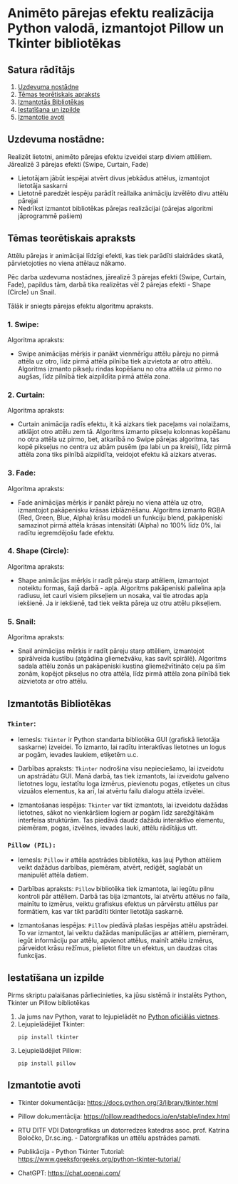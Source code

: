 # Animēto pārejas efektu realizācija Python valodā, izmantojot Pillow un Tkinter bibliotēkas

## Satura rādītājs

1. [Uzdevuma nostādne](#uzdevuma-nostādne)
2. [Tēmas teorētiskais apraksts](#tēmas-teorētiskais-apraksts)
3. [Izmantotās Bibliotēkas](#izmantotās-bibliotēkas)
4. [Iestatīšana un izpilde](#iestatīšana-un-izpilde)
5. [Izmantotie avoti](#izmantotie-avoti)

   
## Uzdevuma nostādne:
Realizēt lietotni, animēto pārejas efektu izveidei starp diviem attēliem.   
Jārealizē 3 pārejas efekti (Swipe, Curtain, Fade)

- Lietotājam jābūt iespējai atvērt divus jebkādus attēlus, izmantojot lietotāja saskarni
- Lietotnē paredzēt iespēju parādīt reāllaika animāciju izvēlēto divu attēlu pārejai
- Nedrīkst izmantot bibliotēkas pārejas realizācijai (pārejas algoritmi jāprogrammē pašiem) 


## Tēmas teorētiskais apraksts

Attēlu pārejas ir animācijai līdzīgi efekti, kas tiek parādīti slaidrādes skatā, pārvietojoties no viena attēlauz nākamo.

Pēc darba uzdevuma nostādnes, jārealizē 3 pārejas efekti (Swipe, Curtain, Fade), papildus tām, darbā tika realizētas vēl 2 pārejas efekti - Shape (Circle) un Snail.

Tālāk ir sniegts pārejas efektu algoritmu apraksts.
   
### 1. Swipe:   
Algoritma apraksts:   
- Swipe animācijas mērķis ir panākt vienmērīgu attēlu pāreju no pirmā attēla uz otro, līdz pirmā attēla pilnība tiek aizvietota ar otro attēlu. Algoritms izmanto pikseļu rindas kopēšanu no otra attēla uz pirmo no augšas, līdz pilnībā tiek aizpildīta pirmā attēla zona.   


### 2. Curtain:   
Algoritma apraksts:   
- Curtain animācija radīs efektu, it kā aizkars tiek paceļams vai nolaižams, atklājot otro attēlu zem tā. Algoritms izmanto pikseļu kolonnas kopēšanu no otra attēla uz pirmo, bet, atkarībā no Swipe pārejas algoritma, tas kopē pikseļus no centra uz abām pusēm (pa labi un pa kreisi), līdz pirmā attēla zona tiks pilnībā aizpildīta, veidojot efektu kā aizkars atveras.   


### 3. Fade:   
Algoritma apraksts:   
- Fade animācijas mērķis ir panākt pāreju no viena attēla uz otro, izmantojot pakāpenisku krāsas izblāznēšanu. Algoritms izmanto RGBA (Red, Green, Blue, Alpha) krāsu modeli un funkciju blend, pakāpeniski samazinot pirmā attēla krāsas intensitāti (Alpha) no 100% līdz 0%, lai radītu iegremdējošu fade efektu.   


### 4. Shape (Circle):   
Algoritma apraksts:   
- Shape animācijas mērķis ir radīt pāreju starp attēliem, izmantojot noteiktu formas, šajā darbā - apļa. Algoritms pakāpeniski palielina apļa radiusu, iet cauri visiem pikseļiem un nosaka, vai tie atrodas apļa iekšienē. Ja ir iekšienē, tad tiek veikta pāreja uz otru attēlu pikseļiem.   


### 5. Snail:   
Algoritma apraksts:  
- Snail animācijas mērķis ir radīt pāreju starp attēliem, izmantojot spirālveida kustību (atgādina gliemežvāku, kas savīt spirālē). Algoritms sadala attēlu zonās un pakāpeniski kustina gliemežvītināto ceļu pa šīm zonām, kopējot pikseļus no otra attēla, līdz pirmā attēla zona pilnībā tiek aizvietota ar otro attēlu.   

    
## Izmantotās Bibliotēkas

### `Tkinter`:

- Iemesls: `Tkinter` ir Python standarta bibliotēka GUI (grafiskā lietotāja saskarne) izveidei. To izmanto, lai radītu interaktīvas lietotnes un logus ar pogām, ievades laukiem, etiķetēm u.c.

- Darbības apraksts: `Tkinter` nodrošina visu nepieciešamo, lai izveidotu un apstrādātu GUI. Manā darbā, tas tiek izmantots, lai izveidotu galveno lietotnes logu, iestatītu loga izmērus, pievienotu pogas, etiķetes un citus vizuālos elementus, ka arī, lai atvērtu failu dialogu attēla izvēlei.

- Izmantošanas iespējas: `Tkinter` var tikt izmantots, lai izveidotu dažādas lietotnes, sākot no vienkāršiem logiem ar pogām līdz sarežģītākām interfeisa struktūrām. Tas piedāvā daudz dažādu interaktīvo elementu, piemēram, pogas, izvēlnes, ievades lauki, attēlu rādītājus utt. 

### `Pillow (PIL):`

- Iemesls: `Pillow` ir attēla apstrādes bibliotēka, kas ļauj Python attēliem veikt dažādus darbības, piemēram, atvērt, rediģēt, saglabāt un manipulēt attēla datiem.

- Darbības apraksts: `Pillow` bibliotēka tiek izmantota, lai iegūtu pilnu kontroli pār attēliem. Darbā tas bija izmantots, lai atvērtu attēlus no faila, mainītu to izmērus, veiktu grafiskus efektus un pārvērstu attēlus par formātiem, kas var tikt parādīti tkinter lietotāja saskarnē.

- Izmantošanas iespējas: `Pillow` piedāvā plašas iespējas attēlu apstrādei. To var izmantot, lai veiktu dažādas manipulācijas ar attēliem, piemēram, iegūt informāciju par attēlu, apvienot attēlus, mainīt attēlu izmērus, pārveidot krāsu režīmus, pielietot filtre un efektus, un daudzas citas funkcijas.
    
## Iestatīšana un izpilde

Pirms skriptu palaišanas pārliecinieties, ka jūsu sistēmā ir instalēts Python, Tkinter un Pillow bibliotēkas
1. Ja jums nav Python, varat to lejupielādēt no [Python oficiālās vietnes](https://www.python.org/downloads/).
2. Lejupielādējiet Tkinter:
   ```
   pip install tkinter
   ```
2. Lejupielādējiet Pillow:
   ```
   pip install pillow
   ```

   
## Izmantotie avoti

- Tkinter dokumentācija: https://docs.python.org/3/library/tkinter.html

- Pillow dokumentācija: https://pillow.readthedocs.io/en/stable/index.html   

- RTU DITF VDI Datorgrafikas un datorredzes katedras asoc. prof. Katrina Boločko, Dr.sc.ing. - Datorgrafikas un attēlu apstrādes pamati.

- Publikācija - Python Tkinter Tutorial: https://www.geeksforgeeks.org/python-tkinter-tutorial/

- ChatGPT: https://chat.openai.com/
